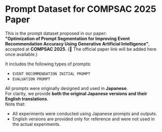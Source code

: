 # Prompt Dataset for COMPSAC 2025 Paper

This is the prompt dataset proposed in our paper:  
**"Optimization of Prompt Segmentation for Improving Event Recommendation Accuracy Using Generative Artificial Intelligence"**, accepted at **COMPSAC 2025**.
(📄 The official paper link will be added here once available.)

It includes the following types of prompts:
- `EVENT RECOMMENDATION INITIAL PROMPT`
- `EVALUATION PROMPT`

All prompts were originally designed and used in **Japanese**.  
For clarity, we provide **both the original Japanese versions and their English translations**.  
Note that:
- All experiments were conducted using Japanese prompts and outputs.
- English versions are provided only for reference and were not used in the actual experiments.
